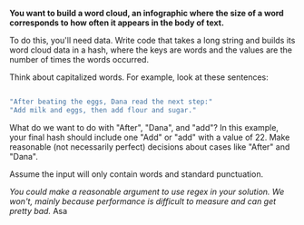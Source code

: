 **You want to build a word cloud, an infographic where the size of a word corresponds to how often it appears in the body of text.**

To do this, you'll need data. Write code that takes a long string and builds its word cloud data in a hash, where the keys are words and the values are the number of times the words occurred.

Think about capitalized words. For example, look at these sentences:

```ruby

"After beating the eggs, Dana read the next step:"
"Add milk and eggs, then add flour and sugar."
```

What do we want to do with "After", "Dana", and "add"? In this example, your final hash should include one "Add" or "add" with a value of 22. Make reasonable (not necessarily perfect) decisions about cases like "After" and "Dana".

Assume the input will only contain words and standard punctuation.

*You could make a reasonable argument to use regex in your solution. We won't, mainly because performance is difficult to measure and can get pretty bad.*
Asa
